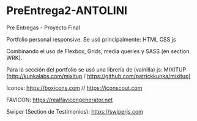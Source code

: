 # PreEntrega2-ANTOLINI
Pre Entregas - Proyecto Final

Portfolio personal responsive.
Se usó principalmente:
  HTML
  CSS
  js

Combinando el uso de Flexbox, Grids, media queries y SASS (en section WRK).
  
Para la sección del portfolio se usó una librería de (vainilla) js: MIXITUP [http://kunkalabs.com/mixitup / https://github.com/patrickkunka/mixitup]


Iconos:
https://boxicons.com //
https://iconscout.com

FAVICON:
https://realfavicongenerator.net

Swiper (Section de Testimonios):
https://swiperjs.com
